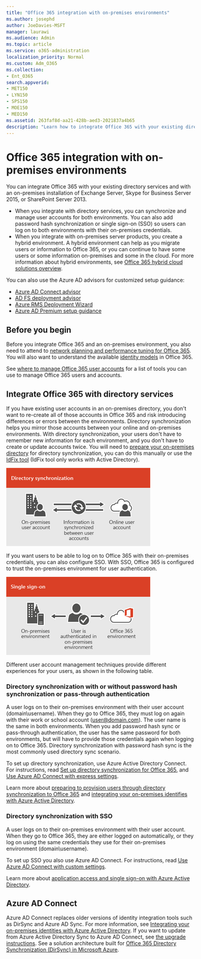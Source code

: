```yaml
---
title: "Office 365 integration with on-premises environments"
ms.author: josephd
author: JoeDavies-MSFT
manager: laurawi
ms.audience: Admin
ms.topic: article
ms.service: o365-administration
localization_priority: Normal
ms.custom: Adm_O365
ms.collection:
- Ent_O365
search.appverid:
- MET150
- LYN150
- SPS150
- MOE150
- MED150
ms.assetid: 263faf8d-aa21-428b-aed3-2021837a4b65
description: "Learn how to integrate Office 365 with your existing directory services."
---
```


# Office 365 integration with on-premises environments

You can integrate Office 365 with your existing directory services and with an on-premises installation of Exchange Server, Skype for Business Server 2015, or SharePoint Server 2013.
  
 - When you integrate with directory services, you can synchronize and manage user accounts for both environments. You can also add password hash synchronization or single sign-on (SSO) so users can log on to both environments with their on-premises credentials.
 - When you integrate with on-premises server products, you create a hybrid environment. A hybrid environment can help as you migrate users or information to Office 365, or you can continue to have some users or some information on-premises and some in the cloud. For more information about hybrid environments, see [Office 365 hybrid cloud solutions overview](https://support.office.com/article/59616fab-acdb-40e9-b414-cf0c965c80b7).

You can also use the Azure AD advisors for customized setup guidance:
- [Azure AD Connect advisor](https://aka.ms/aadconnectpwsync)
- [AD FS deployment advisor](https://aka.ms/adfsguidance)
- [Azure RMS Deployment Wizard](https://aka.ms/azuremsguidance)
- [Azure AD Premium setup guidance](https://aka.ms/aadpguidance)
   
## Before you begin
Before you integrate Office 365 and an on-premises environment, you also need to attend to [network planning and performance tuning for Office 365](network-planning-and-performance.md). You will also want to understand the available [identity models](about-office-365-identity.md) in Office 365. 

See [where to manage Office 365 user accounts](manage-office-365-accounts.md) for a list of tools you can use to manage Office 365 users and accounts. 
  
## Integrate Office 365 with directory services
If you have existing user accounts in an on-premises directory, you don't want to re-create all of those accounts in Office 365 and risk introducing differences or errors between the environments. Directory synchronization helps you mirror those accounts between your online and on-premises environments. With directory synchronization, your users don't have to remember new information for each environment, and you don't have to create or update accounts twice. You will need to [prepare your on-premises directory](prepare-for-directory-synchronization.md) for directory synchronization, you can do this manually or use the [IdFix tool](install-and-run-idfix.md) (IdFix tool only works with Active Directory). 
  
![Use directory synchronization to keep on-premises and online user account information synchronized](media/a64af0d0-9be6-46b1-8727-277e683abf5e.png)
  
If you want users to be able to log on to Office 365 with their on-premises credentials, you can also configure SSO. With SSO, Office 365 is configured to trust the on-premises environment for user authentication.
  
![With single sign-on, the same account is available in both the on-premises and online environments](media/d76235f2-8a53-405e-b8ef-dfa4cfc208b8.png)
  
Different user account management techniques provide different experiences for your users, as shown in the following table.
 
### **Directory synchronization with or without password hash synchronization or pass-through authentication**
A user logs on to their on-premises environment with their user account (domain\username). When they go to Office 365, they must log on again with their work or school account (user@domain.com). The user name is the same in both environments. When you add password hash sync or pass-through authentication, the user has the same password for both environments, but will have to provide those credentials again when logging on to Office 365. Directory synchronization with password hash sync is the most commonly used directory sync scenario.

To set up directory synchronization, use Azure Active Directory Connect. For instructions, read [Set up directory synchronization for Office 365](set-up-directory-synchronization.md), and [Use Azure AD Connect with express settings](https://go.microsoft.com/fwlink/p/?LinkId=698537).

Learn more about [preparing to provision users through directory synchronization to Office 365](prepare-for-directory-synchronization.md) and [integrating your on-premises identifies with Azure Active Directory](https://go.microsoft.com/fwlink/?LinkId=518101).

### **Directory synchronization with SSO**
A user logs on to their on-premises environment with their user account. When they go to Office 365, they are either logged on automatically, or they log on using the same credentials they use for their on-premises environment (domain\username).

To set up SSO you also use Azure AD Connect. For instructions, read [Use Azure AD Connect with custom settings](https://go.microsoft.com/fwlink/p/?LinkID=698430).

Learn more about [application access and single sign-on with Azure Active Directory](https://go.microsoft.com/fwlink/p/?LinkId=698604).

## Azure AD Connect
Azure AD Connect replaces older versions of identity integration tools such as DirSync and Azure AD Sync. For more information, see [Integrating your on-premises identities with Azure Active Directory](https://go.microsoft.com/fwlink/p/?LinkId=527969). If you want to update from Azure Active Directory Sync to Azure AD Connect, see [the upgrade instructions](https://go.microsoft.com/fwlink/p/?LinkId=733240). See a solution architecture built for [Office 365 Directory Synchronization (DirSync) in Microsoft Azure](https://go.microsoft.com/fwlink/?LinkId=517887).